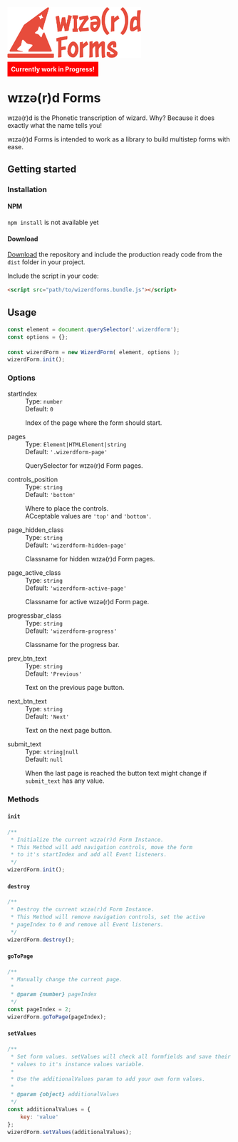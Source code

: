 <img src="https://raw.githubusercontent.com/SteinRein/wizerd-forms/master/assets/wizerd-forms-logo.svg" width="300">

<b style="background: red; padding: .5rem; color: white">Currently work in Progress!</b>

# wɪzə(r)d Forms
wɪzə(r)d is the Phonetic transcription of wizard. 
Why? Because it does exactly what the name tells you!

wɪzə(r)d Forms is intended to work as a library to build multistep forms with ease.

## Getting started

### Installation

#### NPM
`npm install` is not available yet

#### Download
[Download](https://github.com/SteinRein/wizerd-forms/archive/master.zip) the repository and include the production ready code from the <code>dist</code> folder in your project.

Include the script in your code:
```html
<script src="path/to/wizerdforms.bundle.js"></script>
```

## Usage
```javascript
const element = document.querySelector('.wizerdform');
const options = {};

const wizerdForm = new WizerdForm( element, options );
wizerdForm.init();
```

### Options
<dl>
  <dt>startIndex</dt>
  <dd>
    Type: <code>number</code><br>
    Default: <code>0</code>
    <p>
      Index of the page where the form should start.
    </p>
  </dd>
  <dt>pages</dt>
  <dd>
    Type: <code>Element|HTMLElement|string</code><br>
    Default: <code>'.wizerdform-page'</code>
    <p>
			QuerySelector for wɪzə(r)d Form pages.
    </p>
  </dd>
  <dt>controls_position</dt>
  <dd>
    Type: <code>string</code><br>
    Default: <code>'bottom'</code>
    <p>
      Where to place the controls.<br>
      ACceptable values are <code>'top'</code> and <code>'bottom'</code>.
    </p>
  </dd>
  <dt>page_hidden_class</dt>
  <dd>
    Type: <code>string</code><br>
    Default: <code>'wizerdform-hidden-page'</code>
    <p>
      Classname for hidden wɪzə(r)d Form pages.
    </p>
  </dd>
  <dt>page_active_class</dt>
  <dd>
    Type: <code>string</code><br>
    Default: <code>'wizerdform-active-page'</code>
    <p>
      Classname for active wɪzə(r)d Form page.
    </p>
  </dd>
  <dt>progressbar_class</dt>
  <dd>
    Type: <code>string</code><br>
    Default: <code>'wizerdform-progress'</code>
    <p>
      Classname for the progress bar.
    </p>
  </dd>
	<dt>prev_btn_text</dt>
  <dd>
    Type: <code>string</code><br>
    Default: <code>'Previous'</code>
    <p>
      Text on the previous page button.
    </p>
  </dd>
	<dt>next_btn_text</dt>
  <dd>
    Type: <code>string</code><br>
    Default: <code>'Next'</code>
    <p>
      Text on the next page button.
    </p>
  </dd>
	<dt>submit_text</dt>
  <dd>
    Type: <code>string|null</code><br>
    Default: <code>null</code>
    <p>
      When the last page is reached the button text might change if <code>submit_text</code> has any value.
    </p>
  </dd>
</dl>

### Methods

#### `init`
```javascript
/**
 * Initialize the current wɪzə(r)d Form Instance.
 * This Method will add navigation controls, move the form
 * to it's startIndex and add all Event listeners.
 */
wizerdForm.init();
```

#### `destroy`
```javascript
/**
 * Destroy the current wɪzə(r)d Form Instance.
 * This Method will remove navigation controls, set the active
 * pageIndex to 0 and remove all Event listeners.
 */
wizerdForm.destroy();
```

#### `goToPage`
```javascript
/**
 * Manually change the current page.
 * 
 * @param {number} pageIndex 
 */
const pageIndex = 2;
wizerdForm.goToPage(pageIndex);
```

#### `setValues`
```javascript
/**
 * Set form values. setValues will check all formfields and save their
 * values to it's instance values variable.
 * 
 * Use the additionalValues param to add your own form values.
 * 
 * @param {object} additionalValues
 */
const additionalValues = {
	key: 'value'
};
wizerdForm.setValues(additionalValues);
```
